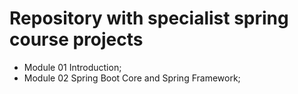 # Repository with specialist spring course projects

- Module 01 Introduction;
- Module 02 Spring Boot Core and Spring Framework;

